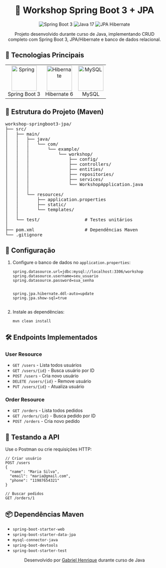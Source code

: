 <h1 align="center">🌱 Workshop Spring Boot 3 + JPA</h1>

<p align="center">
  <img src="https://img.shields.io/badge/Spring_Boot-3.1.5-6DB33F?style=flat&logo=springboot&logoColor=white" alt="Spring Boot 3">
  <img src="https://img.shields.io/badge/Java-17-%23ED8B00?logo=openjdk&logoColor=white" alt="Java 17">
  <img src="https://img.shields.io/badge/JPA-Hibernate-59666C?logo=hibernate&logoColor=white" alt="JPA Hibernate">
</p>

<p align="center">Projeto desenvolvido durante curso de Java, implementando CRUD completo com Spring Boot 3, JPA/Hibernate e banco de dados relacional.</p>

<h2>🚀 Tecnologias Principais</h2>

<div align="center">
  <table>
    <tr>
      <td align="center">
        <img src="https://spring.io/images/spring-logo-9146a4d3298760c2e7e49595184e1975.svg" width="80" alt="Spring">
        <br>Spring Boot 3
      </td>
      <td align="center">
        <img src="https://hibernate.org/images/hibernate-logo.svg" width="80" alt="Hibernate">
        <br>Hibernate 6
      </td>
      <td align="center">
        <img src="https://www.mysql.com/common/logos/logo-mysql-170x115.png" width="80" alt="MySQL">
        <br>MySQL
      </td>
    </tr>
  </table>
</div>

<h2>📂 Estrutura do Projeto (Maven)</h2>

<pre>
workshop-springboot3-jpa/
├── src/
│   ├── main/
│   │   ├── java/
│   │   │   └── com/
│   │   │       └── example/
│   │   │           └── workshop/
│   │   │               ├── config/
│   │   │               ├── controllers/
│   │   │               ├── entities/
│   │   │               ├── repositories/
│   │   │               ├── services/
│   │   │               └── WorkshopApplication.java
│   │   │
│   │   └── resources/
│   │       ├── application.properties
│   │       ├── static/
│   │       └── templates/
│   │
│   └── test/                 # Testes unitários
│
├── pom.xml                   # Dependências Maven
└── .gitignore
</pre>

<h2>🔧 Configuração</h2>

<ol>
  <li>Configure o banco de dados no <code>application.properties</code>:
    <pre><code>spring.datasource.url=jdbc:mysql://localhost:3306/workshop
spring.datasource.username=seu_usuario
spring.datasource.password=sua_senha

spring.jpa.hibernate.ddl-auto=update
spring.jpa.show-sql=true</code></pre>
  </li>
  <li>Instale as dependências:
    <pre><code>mvn clean install</code></pre>
  </li>
</ol>

<h2>🛠 Endpoints Implementados</h2>

<div>
  <h3>User Resource</h3>
  <ul>
    <li><code>GET /users</code> - Lista todos usuários</li>
    <li><code>GET /users/{id}</code> - Busca usuário por ID</li>
    <li><code>POST /users</code> - Cria novo usuário</li>
    <li><code>DELETE /users/{id}</code> - Remove usuário</li>
    <li><code>PUT /users/{id}</code> - Atualiza usuário</li>
  </ul>
  
  <h3>Order Resource</h3>
  <ul>
    <li><code>GET /orders</code> - Lista todos pedidos</li>
    <li><code>GET /orders/{id}</code> - Busca pedido por ID</li>
    <li><code>POST /orders</code> - Cria novo pedido</li>
  </ul>
</div>


<h2>🧪 Testando a API</h2>

<p>Use o Postman ou crie requisições HTTP:</p>

<pre><code>// Criar usuário
POST /users
{
  "name": "Maria Silva",
  "email": "maria@gmail.com",
  "phone": "11987654321"
}

// Buscar pedidos
GET /orders/1
</code></pre>

<h2>📦 Dependências Maven</h2>


<ul>
  <li><code>spring-boot-starter-web</code></li>
  <li><code>spring-boot-starter-data-jpa</code></li>
  <li><code>mysql-connector-java</code></li>
  <li><code>spring-boot-devtools</code></li>
  <li><code>spring-boot-starter-test</code></li>
</ul>


<p align="center">
  Desenvolvido por <a href="https://github.com/gabrielhs33">Gabriel Henrique</a> durante curso de Java
</p>

